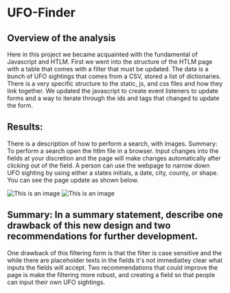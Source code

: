 # UFO-Finder

## Overview of the analysis

Here in this project we became acquainted with the fundamental of Javascript and HTLM. First we went into the structure of the HTLM page with a table that comes with a filter that must be updated. The data is a bunch of UFO sightings that comes from a CSV, stored a list of dictionaries. There is a very specific structure to the static, js, and css files and how they link together. We updated the javascript to create event listeners to update forms and a way to iterate through the ids and tags that changed to update the form. 


## Results:

There is a description of how to perform a search, with images. 
Summary: To perform a search open the htlm file in a browser. Input changes into the fields at your discretion and the page will make changes automatically after clicking out of the field. A person can use the webpage to narrow down UFO sighting by using either a states initials, a date, city, county, or shape. You can see the page update as shown below. 

![This is an image](https://i.imgur.com/qx0AhaR.png)
![This is an image](https://i.imgur.com/3u4N526.png)

## Summary: In a summary statement, describe one drawback of this new design and two recommendations for further development.

One drawback of this filtering form is that the filter is case sensitive and the while there are placeholder texts in the fields it's not immediatley clear what inputs the fields will accept. Two recommendations that could improve the page is make the filtering more robust, and creating a field so that people can input their own UFO sightings. 
